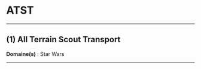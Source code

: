 # ATST

--------------------

## (1) All Terrain Scout Transport

**Domaine(s)** : Star Wars

--------------------